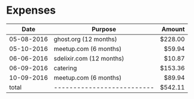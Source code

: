 # Expenses

 Date      | Purpose                  | Amount
|----------|--------------------------|---------:|
05-08-2016 | ghost.org (12 months)    | $228.00  |
05-10-2016 | meetup.com (6 months)    |  $59.94  |
06-06-2016 | sdelixir.com (12 months) |  $10.87  |
06-09-2016 | catering                 | $153.36  |
10-09-2016 | meetup.com (6 months)    |  $89.94  |
total      |--------------------------| $542.11  |
